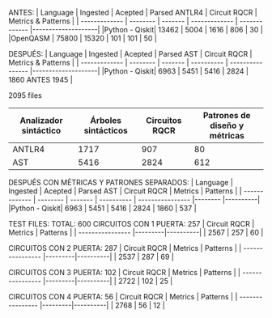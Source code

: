 ANTES:
| Language      | Ingested | Acepted | Parsed ANTLR4 | Circuit RQCR  | Metrics & Patterns |
| ------------- | -------- | ------- | ------------- | ------------- |--------------------|
|Python - Qiskit| 13462    | 5004    | 1616          | 806           | 30                 |
|OpenQASM       | 75800    |  15320  | 101           | 101           | 50                 |


DESPUÉS:
| Language      | Ingested | Acepted | Parsed AST | Circuit RQCR     | Metrics & Patterns |
| ------------- | -------- | ------- | ---------- | ---------------- |--------------------|
|Python - Qiskit| 6963     | 5451    | 5416       | 2824             |   1860 ANTES 1945  |

2095 files

| Analizador sintáctico | Árboles sintácticos | Circuitos RQCR | Patrones de diseño y métricas |
| --------------------- | ------------------- | -------------- | ----------------------------- | 
| ANTLR4                | 1717                | 907            | 80                            | 
| AST                   | 5416                |  2824          | 612                           | 















DESPUÉS CON MÉTRICAS Y PATRONES SEPARADOS:
| Language      | Ingested | Acepted | Parsed AST | Circuit RQCR     | Metrics | Patterns |
| ------------- | -------- | ------- | ---------- | ---------------- |-------- |----------|
|Python - Qiskit| 6963     | 5451    | 5416       | 2824             |   1860  |  537     |

















TEST FILES:
TOTAL: 600
CIRCUITOS CON 1 PUERTA: 257
| Circuit RQCR     | Metrics | Patterns |
| ---------------- |---------|----------|
| 2567			   |   257	 |	60	    |

CIRCUITOS CON 2 PUERTA: 287
| Circuit RQCR     | Metrics | Patterns |
| ---------------- |---------|----------|
| 2537			   |   287	 |	 69   	|

CIRCUITOS CON 3 PUERTA: 102
| Circuit RQCR     | Metrics | Patterns |
| ---------------- |---------|----------|
| 2722			   |   102	 |	 25 	|

CIRCUITOS CON 4 PUERTA: 56
| Circuit RQCR     | Metrics | Patterns |
| ---------------- |---------|----------|
| 2768			   |   56	 |	 12  	|